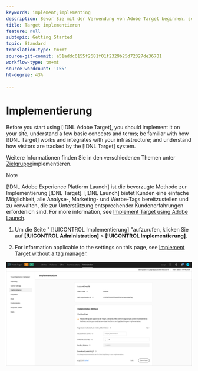 ```yaml
---
keywords: implement;implementing
description: Bevor Sie mit der Verwendung von Adobe Target beginnen, sollten Sie Target auf Ihrer Site implementieren, sich mit einigen Grundkonzepten und Begriffen sowie mit der Funktionsweise von Target und mit dessen Integration in Ihre Infrastruktur vertraut machen und verstehen, wie Besucher durch das Target-System verfolgt werden.
title: Target implementieren
feature: null
subtopic: Getting Started
topic: Standard
translation-type: tm+mt
source-git-commit: a51addc6155f2681f01f2329b25d72327de36701
workflow-type: tm+mt
source-wordcount: '155'
ht-degree: 43%

---
```



# Implementierung

Before you start using [!DNL Adobe Target], you should implement it on your site, understand a few basic concepts and terms; be familiar with how [!DNL Target] works and integrates with your infrastructure; and understand how visitors are tracked by the [!DNL Target] system.

Weitere Informationen finden Sie in den verschiedenen Themen unter [Zielgruppe](/help/c-implementing-target/implementing-target.md)implementieren.

>[!NOTE]
>
>[!DNL Adobe Experience Platform Launch] ist die bevorzugte Methode zur Implementierung [!DNL Target]. [!DNL Launch] bietet Kunden eine einfache Möglichkeit, alle Analyse-, Marketing- und Werbe-Tags bereitzustellen und zu verwalten, die zur Unterstützung entsprechender Kundenerfahrungen erforderlich sind. For more information, see [Implement Target using Adobe Launch](/help/c-implementing-target/c-implementing-target-for-client-side-web/how-to-deployatjs/cmp-implementing-target-using-adobe-launch.md).

1. Um die Seite &quot; [!UICONTROL Implementierung] &quot;aufzurufen, klicken Sie auf **[!UICONTROL Administration]** > **[!UICONTROL Implementierung]**.

1. For information applicable to the settings on this page, see [Implement Target without a tag manager](/help/c-implementing-target/c-implementing-target-for-client-side-web/how-to-deployatjs/implementing-target-without-a-tag-manager.md).

![Implementation page](/help/administrating-target/assets/implementation.png)